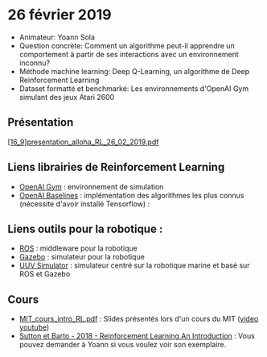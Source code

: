 # 26 février 2019
- Animateur: Yoann Sola
- Question concrète: Comment un algorithme peut-il apprendre un comportement à partir de ses interactions avec un environnement inconnu?
- Méthode machine learning: Deep Q-Learning, un algorithme de Deep Reinforcement Learning
- Dataset formatté et benchmarké: Les environnements d'OpenAI Gym simulant des jeux Atari 2600

## Présentation
[[16_9]presentation_alloha_RL_26_02_2019.pdf](https://github.com/amlb/amlb.github.io/blob/master/2019-02-26_ReinforcementLearning/[16_9]presentation_alloha_RL_26_02_2019.pdf)

## Liens librairies de Reinforcement Learning
- [OpenAI Gym](https://github.com/openai/gym) : environnement de simulation
- [OpenAI Baselines](https://github.com/openai/baselines) : implémentation des algorithmes les plus connus (nécessite d'avoir installé Tensorflow) :

## Liens outils pour la robotique :
- [ROS](http://www.ros.org) : middleware pour la robotique
- [Gazebo](http://gazebosim.org) : simulateur pour la robotique
- [UUV Simulator](https://uuvsimulator.github.io) :  simulateur centré sur la robotique marine et basé sur ROS et Gazebo

## Cours
- [MIT_cours_intro_RL.pdf](https://github.com/amlb/amlb.github.io/blob/master/2019-02-26_ReinforcementLearning/MIT_cours_intro_RL.pdf) : Slides présentés lors d'un cours du MIT ([video youtube](https://youtu.be/zR11FLZ-O9M))
- [Sutton et Barto - 2018 - Reinforcement Learning An Introduction](https://mitpress.mit.edu/books/reinforcement-learning-second-edition) : Vous pouvez demander à Yoann si vous voulez voir son exemplaire.
